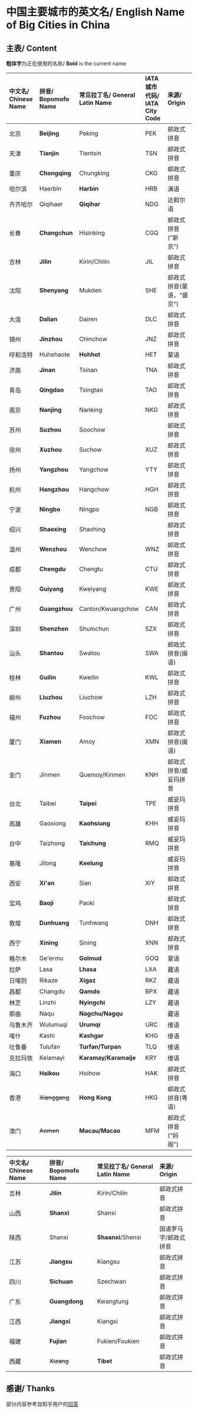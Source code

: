 # 中国主要城市的英文名/ English Name of Big Cities in China

## 主表/ Content

**粗体字**为正在使用的名称/ **Bold** is the current name

| 中文名/ Chinese Name | 拼音/ Bopomofo Name | 常见拉丁名/ General Latin Name | IATA城市代码/ IATA City Code | 来源/ Origin |
| :------------------ | :------------------ | :---------------------------- | :-------------------------- | :----------- |
| 北京 | **Beijing** | Peking | PEK | 邮政式拼音 |
| 天津 | **Tianjin** | Tientsin | TSN | 邮政式拼音 |
| 重庆 | **Chongqing** | Chungking | CKG | 邮政式拼音 |
| 哈尔滨 | Haerbin | **Harbin** | HRB | 满语 |
| 齐齐哈尔 | Qiqihaer | **Qiqihar** | NDG | 达斡尔语 |
| 长春 | **Changchun** | Hisinking | CGQ | 邮政式拼音(“新京”) |
| 吉林 | **Jilin** | Kirin/Chilin | JIL | 邮政式拼音 |
| 沈阳 | **Shenyang** | Mukden | SHE | 邮政式拼音(蒙语，“盛京”) |
| 大连 | **Dalian** | Dairen | DLC | 邮政式拼音 |
| 锦州 | **Jinzhou** | Chinchow | JNZ | 邮政式拼音 |
| 呼和浩特 | Huhehaote | **Hohhot** | HET | 蒙语 |
| 济南 | **Jinan** | Tsinan | TNA | 邮政式拼音 |
| 青岛 | **Qingdao** | Tsingtao | TAO | 邮政式拼音 |
| 南京 | **Nanjing** | Nanking | NKG | 邮政式拼音 |
| 苏州 | **Suzhou** | Soochow | | 邮政式拼音 |
| 徐州 | **Xuzhou** | Suchow | XUZ | 邮政式拼音 |
| 扬州 | **Yangzhou** | Yangchow | YTY | 邮政式拼音 |
| 杭州 | **Hangzhou** | Hangchow | HGH | 邮政式拼音 |
| 宁波 | **Ningbo** | Ningpo | NGB | 邮政式拼音 |
| 绍兴 | **Shaoxing** | Shaohing | | 邮政式拼音 |
| 温州 | **Wenzhou** | Wenchow | WNZ | 邮政式拼音 |
| 成都 | **Chengdu** | Chengtu | CTU | 邮政式拼音 |
| 贵阳 | **Guiyang** | Kweiyang | KWE | 邮政式拼音 |
| 广州 | **Guangzhou** | Canton/Kwuangchow | CAN | 邮政式拼音 |
| 深圳 | **Shenzhen** | Shumchun | SZX | 邮政式拼音 |
| 汕头 | **Shantou** | Swatou | SWA | 邮政式拼音(闽语) |
| 桂林 | **Guilin** | Kweilin | KWL | 邮政式拼音 |
| 柳州 | **Liuzhou** | Liuchow | LZH | 邮政式拼音 |
| 福州 | **Fuzhou** | Foochow | FOC | 邮政式拼音 |
| 厦门 | **Xiamen** | Amoy | XMN | 邮政式拼音(闽语) |
| 金门 | Jinmen | Quemoy/Kinmen | KNH | 邮政式拼音/威妥玛拼音 |
| 台北 | Taibei | **Taipei** | TPE | 威妥玛拼音 |
| 高雄 | Gaoxiong | **Kaohsiung** | KHH | 威妥玛拼音 |
| 台中 | Taizhong | **Taichung** | RMQ | 威妥玛拼音 |
| 基隆 | Jilong | **Keelung** | | 威妥玛拼音 |
| 西安 | **Xi'an** | Sian | XIY | 邮政式拼音 |
| 宝鸡 | **Baoji** | Paoki | | 邮政式拼音 |
| 敦煌 | **Dunhuang** | Tunhwang | DNH | 邮政式拼音 |
| 西宁 | **Xining** | Sining | XNN | 邮政式拼音 |
| 格尔木 | Ge'ermu | **Golmud** | GOQ | 蒙语 |
| 拉萨 | Lasa | **Lhasa** | LXA | 藏语 |
| 日喀则 | Rikaze | **Xigaz** | RKZ | 藏语 |
| 昌都 | Changdu | **Qamdo** | BPX | 藏语 |
| 林芝 | Linzhi | **Nyingchi** | LZY | 藏语 |
| 那曲 | Naqu | **Nagchu/Nagqu** | | 藏语 |
| 乌鲁木齐 | Wulumuqi | **Urumqi** | URC | 维语 |
| 喀什 | Kashi | **Kashgar** | KHG | 维语 |
| 吐鲁番 | Tulufan | **Turfan/Turpan** | TLQ | 维语 |
| 克拉玛依 | Kelamayi | **Karamay/Karamaije** | KRY | 维语 |
| 海口 | **Haikou** | Hoihow | HAK | 邮政式拼音 |
| 香港 | ~~Xianggang~~ | **Hong Kong** | HKG | 邮政式拼音(粤语) |
| 澳门 | ~~Aomen~~ | **Macau/Macao** | MFM | 邮政式拼音(“妈阁”) |

| 中文名/ Chinese Name | 拼音/ Bopomofo Name | 常见拉丁名/ General Latin Name | 来源/ Origin |
| :------------------ | :------------------ | :---------------------------- | :----------- |
| 吉林 | **Jilin** | Kirin/Chilin | 邮政式拼音 |
| 山西 | **Shanxi** | Shansi | 邮政式拼音 |
| 陕西 | Shanxi | **Shaanxi**/Shensi | 国语罗马字/邮政式拼音 |
| 江苏 | **Jiangsu** | Kiangsu | 邮政式拼音 |
| 四川 | **Sichuan** | Szechwan | 邮政式拼音 |
| 广东 | **Guangdong** | Kwangtung | 邮政式拼音 |
| 江西 | **Jiangxi** | Kiangsi | 邮政式拼音 |
| 福建 | **Fujian** | Fukien/Foukien | 邮政式拼音 |
| 西藏 | ~~Xizang~~ | **Tibet** | 邮政式拼音 |

## 感谢/ Thanks

部分内容参考自知乎用户的[回答](https://www.zhihu.com/question/26552511/answer/153189952)
